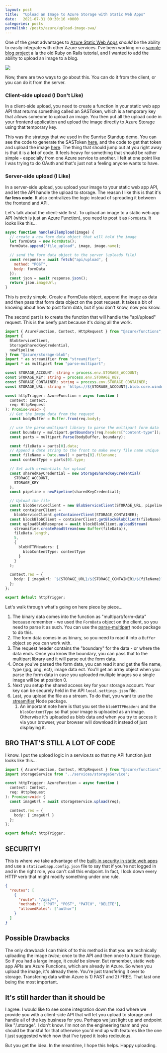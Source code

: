 ```yaml
---
layout: post
title:  "Upload an Image to Azure Storage with Static Web Apps"
date:   2021-07-31 09:30:16 +0000
categories: posts
permalink: /posts/azure/upload-image-swa/
---
```


One of the great advantages to [Azure Static Web Apps](https://docs.microsoft.com/azure/static-web-apps/?WT.mc_id=devcloud-0000-buhollan) _should be_ the ability to easily integrate with other Azure services. I've been working on a [sample blog project](https://github.com/burkeholland/fresh-blog) a la the old Ruby on Rails tutorial, and I wanted to add the ability to upload an image to a blog.

![](/assets/lego-shoe.gif)

Now, there are two ways to go about this. You can do it from the client, or you can do it from the server.

### Client-side upload (I Don't Like)

In a client-side upload, you need to create a function in your static web app API that returns something called an SASToken, which is a temporary key that allows someone to upload an image. You then put all the upload code in your frontend application and upload the image directly to Azure Storage using that temporary key.

This was the strategy that we used in the Sunrise Standup demo. You can see the code to generate the SASToken [here](https://github.com/sunrise-standup/sunrise-standup/blob/main/api/GetSASToken/index.js), and the code to get that token and upload the image [here](https://github.com/sunrise-standup/sunrise-standup/blob/main/src/api/storageApi.js). The thing that should jump out at you right away is that it is a **lot** of code. It feels heavy for something that should be rather simple - especially from one Azure service to another. I felt at one point like I was trying to do OAuth and that's just not a feeling anyone wants to have.

### Server-side upload (I Like)

In a server-side upload, you upload your image to your static web app API, and let the API handle the upload to storage. The reason I like this is that it's **far less code**. It also centralizes the logic instead of spreading it between the frontend and API.

Let's talk about the client-side first. To upload an image to a static web app API (which is just an Azure Function), you need to post it as `FormData`. It looks like this...

```javascript
async function handleFileUpload(image) {
  // create a new form data object that will hold the image
  let formData = new FormData();
  formData.append("file_upload", image, image.name);

  // send the form data object to the server (uploads file)
  const response = await fetch("api/upload", {
    method: "POST",
    body: formData
  });
  const json = await response.json();
  return json.imageUrl;
}
```

This is pretty simple. Create a FormData object, append the image as data and then pass that form data object on the post request. It takes a bit of knowing about how to post form data, but if you don't know, now you know.

The second part is to create the function that will handle the "api/upload" request. This is the beefy part because it's doing all the work.

```typescript
import { AzureFunction, Context, HttpRequest } from "@azure/functions";
import {
  BlobServiceClient,
  StorageSharedKeyCredential,
  newPipeline
} from "@azure/storage-blob";
import * as streamifier from "streamifier";
import * as multipart from "parse-multipart";

const STORAGE_ACCOUNT: string = process.env.STORAGE_ACCOUNT;
const STORAGE_KEY: string = process.env.STORAGE_KEY;
const STORAGE_CONTAINER: string = process.env.STORAGE_CONTAINER;
const STORAGE_URL: string = `https://${STORAGE_ACCOUNT}.blob.core.windows.net`;

const httpTrigger: AzureFunction = async function (
  context: Context,
  req: HttpRequest
): Promise<void> {
  // Get the image data from the request
  const bodyBuffer = Buffer.from(req.body);

  // use the parse-multipart library to parse the multipart form data
  const boundary = multipart.getBoundary(req.headers["content-type"]);
  const parts = multipart.Parse(bodyBuffer, boundary);

  const fileData = parts[0].data;
  // Append a date string to the front to make every file name unique
  const fileName = Date.now() + parts[0].filename;
  const contentType = parts[0].type;

  // Set auth credentials for upload
  const sharedKeyCredential = new StorageSharedKeyCredential(
    STORAGE_ACCOUNT,
    STORAGE_KEY
  );
  const pipeline = newPipeline(sharedKeyCredential);

  // Upload the file
  const blobServiceClient = new BlobServiceClient(STORAGE_URL, pipeline);
  const containerClient =
    blobServiceClient.getContainerClient(STORAGE_CONTAINER);
  const blockBlobClient = containerClient.getBlockBlobClient(fileName);
  const uploadBlobResopnse = await blockBlobClient.uploadStream(
    streamifier.createReadStream(new Buffer(fileData)),
    fileData.length,
    5,
    {
      blobHTTPHeaders: {
        blobContentType: contentType
      }
    }
  );

  context.res = {
    body: { imageUrl: `${STORAGE_URL}/${STORAGE_CONTAINER}/${fileName}` }
  };
};

export default httpTrigger;
```

Let's walk through what's going on here piece by piece...

1. The binary data comes into the function as "multipart/form-data" because remember - we used the `FormData` object on the client, so you need to parse it as such. You can use the [parse-multipart](https://www.npmjs.com/package/parse-multipart) node package to do this.
1. The form data comes in as binary, so you need to read it into a `Buffer` object so you can work with.
1. The request header contains the "boundary" for the data - or where the data ends. Once you know the boundary, you can pass that to the multipart library and it will parse out the form data.
1. Once you've parsed the form data, you can read it and get the file name, type (jpg, png, ect), image data ect. You'll get an array object when you parse the form data in case you uploaded multiple images so a single image will be at position 0.
1. Next you setup the shared access key for your storage account. Your key can be securely held in the API `local.settings.json` file.
1. Last, you upload the file as a stream. To do that, you want to use the [streamifier](https://www.npmjs.com/package/streamifier) Node package.
   1. An important note here is that you set the `blobHTTPHeaders` and the `blobContentType` so that your image is uploaded as an image. Otherwise it's uploaded as blob data and when you try to access it via your browser, your browser will download it instead of just displaying it.

## BRO THAT'S STILL A LOT OF CODE

I know. I put the upload logic in a service.ts so that my API function just looks like this...

```typescript
import { AzureFunction, Context, HttpRequest } from "@azure/functions";
import storageService from "../services/storageService";

const httpTrigger: AzureFunction = async function (
  context: Context,
  req: HttpRequest
): Promise<void> {
  const imageUrl = await storageService.upload(req);

  context.res = {
    body: { imageUrl }
  };
};

export default httpTrigger;
```

## SECURITY!

This is where we take advantage of the [built-in security in static web apps](https://docs.microsoft.com/azure/static-web-apps/configuration?WT.mc_id=devcloud-0000-buhollan#example-configuration-file) and use a `staticwebapp.config.json` file to say that if you're not logged in and in the right role, you can't call this endpoint. In fact, I lock down every HTTP verb that might modify something under one rule.

```json
{
  "routes": [
    {
      "route": "/api/*",
      "methods": ["PUT", "POST", "PATCH", "DELETE"],
      "allowedRoles": ["author"]
    }
  ]
}
```

## Possible Drawbacks

The only drawback I can think of to this method is that you are technically uploading the image _twice_; once to the API and then once to Azure Storage. So if you had a large image, it _could_ be slower. But remember, static web app APIs are Azure Functions, which are already in Azure. So when you upload the image, it's already there. You're just transfering it over to storage. Transfering data within Azure is 1) FAST and 2) FREE. That last one being the most important.

## It's still harder than it should be

I agree. I would like to see some integration down the road where we provide you with a client-side API that will let you upload to storage and handle all of the key business for you. Perhaps we just light up and endpoint like "/.storage". I don't know. I'm not on the engineering team and you should be thankful for that otherwise you'd end up with features like the one I just suggested which now that I've typed it looks rediculous.

But you get the idea. In the meantime, I hope this helps. Happy uploading.
